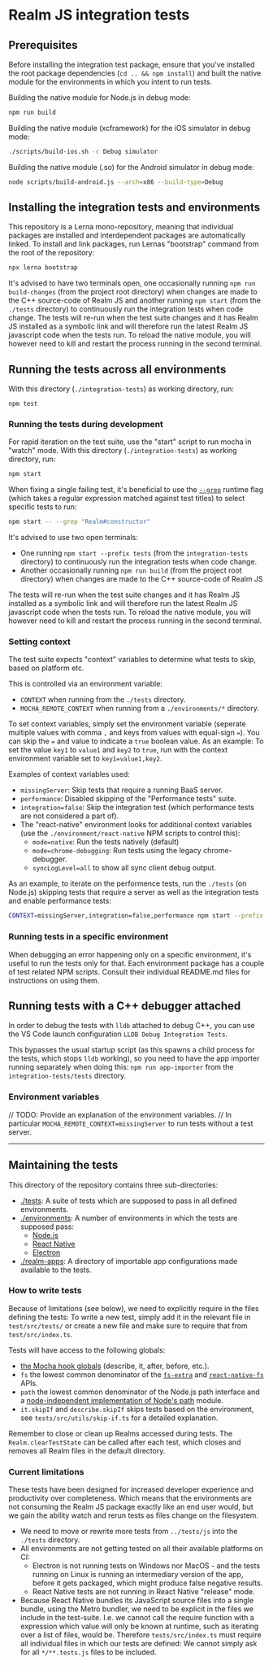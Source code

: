 # Realm JS integration tests

## Prerequisites

Before installing the integration test package, ensure that you've installed the root package dependencies (`cd .. && npm install`) and built the native module for the environments in which you intent to run tests.

Building the native module for Node.js in debug mode:

```bash
npm run build
```

Building the native module (xcframework) for the iOS simulator in debug mode:

```bash
./scripts/build-ios.sh -c Debug simulator
```

Building the native module (.so) for the Android simulator in debug mode:

```bash
node scripts/build-android.js --arch=x86 --build-type=Debug
```

## Installing the integration tests and environments

This repository is a Lerna mono-repository, meaning that individual packages are installed and interdependent packages are automatically linked. To install and link packages, run Lernas "bootstrap" command from the root of the repository:

```bash
npx lerna bootstrap
```

It's advised to have two terminals open, one occasionally running `npm run build-changes` (from the project root directory) when changes are made to the C++ source-code of Realm JS and another running `npm start` (from the `./tests` directory) to continuously run the integration tests when code change.
The tests will re-run when the test suite changes and it has Realm JS installed as a symbolic link and will therefore run the latest Realm JS javascript code when the tests run. To reload the native module, you will however need to kill and restart the process running in the second terminal.

## Running the tests across all environments

With this directory (`./integration-tests`) as working directory, run:

```
npm test
```

### Running the tests during development

For rapid iteration on the test suite, use the "start" script to run mocha in "watch" mode. With this directory (`./integration-tests`) as working directory, run:

```bash
npm start
```

When fixing a single failing test, it's beneficial to use the [`--grep`](https://mochajs.org/#-g---grep-pattern) runtime flag (which takes a regular expression matched against test titles) to select specific tests to run:

```bash
npm start -- --grep "Realm#constructor"
```

It's advised to use two open terminals:
* One running `npm start --prefix tests` (from the `integration-tests` directory) to continuously run the integration tests when code change.
* Another occasionally running `npm run build` (from the project root directory) when changes are made to the C++ source-code of Realm JS

The tests will re-run when the test suite changes and it has Realm JS installed as a symbolic link and will therefore run the latest Realm JS javascript code when the tests run. To reload the native module, you will however need to kill and restart the process running in the second terminal.

### Setting context

The test suite expects "context" variables to determine what tests to skip, based on platform etc.

This is controlled via an environment variable:
- `CONTEXT` when running from the `./tests` directory.
- `MOCHA_REMOTE_CONTEXT` when running from a `./environments/*` directory.

To set context variables, simply set the environment variable (seperate multiple values with comma `,` and keys from values with equal-sign `=`). You can skip the `=` and value to indicate a `true` boolean value. As an example: To set the value `key1` to `value1` and `key2` to `true`, run with the context environment variable set to `key1=value1,key2`.

Examples of context variables used:
- `missingServer`: Skip tests that require a running BaaS server.
- `performance`: Disabled skipping of the "Performance tests" suite.
- `integration=false`: Skip the integration test (which performance tests are not considered a part of).
- The "react-native" environment looks for additional context variables (use the `./environment/react-native` NPM scripts to control this):
  - `mode=native`: Run the tests natively (default)
  - `mode=chrome-debugging`: Run tests using the legacy chrome-debugger.
  - `syncLogLevel=all` to show all sync client debug output.

As an example, to iterate on the performence tests, run the `./tests` (on Node.js) skipping tests that require a server as well as the integration tests and enable performance tests:

```bash
CONTEXT=missingServer,integration=false,performance npm start --prefix ./tests
```

### Running tests in a specific environment

When debugging an error happening only on a specific environment, it's useful to run the tests only for that. Each environment package has a couple of test related NPM scripts. Consult their individual README.md files for instructions on using them.

## Running tests with a C++ debugger attached

In order to debug the tests with `lldb` attached to debug C++, you can use the VS Code launch configuration `LLDB Debug Integration Tests`.

This bypasses the usual startup script (as this spawns a child process for the tests, which stops `lldb` working), so you need to have the app importer running separately when doing this: `npm run app-importer` from the `integration-tests/tests` directory.

### Environment variables

// TODO: Provide an explanation of the environment variables.
// In particular `MOCHA_REMOTE_CONTEXT=missingServer` to run tests without a test server.

---

## Maintaining the tests

This directory of the repository contains three sub-directories:
- [./tests](./tests): A suite of tests which are supposed to pass in all defined environments.
- [./environments](./environments): A number of environments in which the tests are supposed pass:
  - [Node.js](./environments/node/README.md)
  - [React Native](./environments/react-native/README.md)
  - [Electron](./environments/electron/README.md)
- [./realm-apps](./realm-apps): A directory of importable app configurations made available to the tests.

### How to write tests

Because of limitations (see below), we need to explicitly require in the files defining the tests: To write a new test, simply add it in the relevant file in `test/src/tests/` or create a new file and make sure to require that from `test/src/index.ts`.

Tests will have access to the following globals:

- [the Mocha hook globals](https://mochajs.org/#hooks) (describe, it, after, before, etc.).
- `fs` the lowest common denominator of the [`fs-extra`](https://www.npmjs.com/package/fs-extra) and [`react-native-fs`](https://www.npmjs.com/package/react-native-fs) APIs.
- `path` the lowest common denominator of the Node.js path interface and a [node-independent implementation of Node's path](https://www.npmjs.com/package/path-browserify) module.
- `it.skipIf` and `describe.skipIf` skips tests based on the environment, see `tests/src/utils/skip-if.ts` for a detailed explanation.

Remember to close or clean up Realms accessed during tests.
The `Realm.clearTestState` can be called after each test, which closes and removes all Realm files in the default directory.

### Current limitations

These tests have been designed for increased developer experience and productivity over completeness. Which means that the environments are not consuming the Realm JS package exactly like an end user would, but we gain the ability watch and rerun tests as files change on the filesystem.

- We need to move or rewrite more tests from `../tests/js` into the `./tests` directory.
- All environments are not getting tested on all their available platforms on CI:
  - Electron is not running tests on Windows nor MacOS - and the tests running on Linux is running an intermediary version of the app, before it gets packaged, which might produce false negative results.
  - React Native tests are not running in React Native "release" mode.
- Because React Native bundles its JavaScript source files into a single bundle, using the Metro bundler, we need to be explicit in the files we include in the test-suite. I.e. we cannot call the require function with a expression which value will only be known at runtime, such as iterating over a list of files, would be. Therefore `tests/src/index.ts` must require all individual files in which our tests are defined: We cannot simply ask for all `*/**.tests.js` files to be included.
